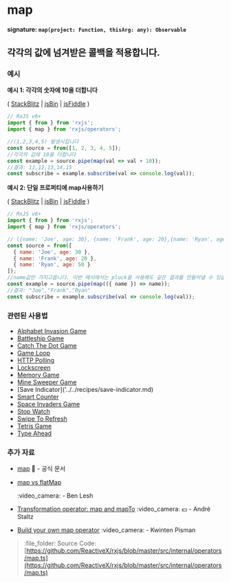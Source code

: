 # map

#### signature: `map(project: Function, thisArg: any): Observable`

## 각각의 값에 넘겨받은 콜백을 적용합니다.

### 예시

**예시 1: 각각의 숫자에 10을 더합니다**

\( [StackBlitz](https://stackblitz.com/edit/typescript-a7bnxb?file=index.ts&devtoolsheight=100) \| [jsBin](http://jsbin.com/padasukano/1/edit?js,console) \| [jsFiddle](https://jsfiddle.net/btroncone/yd38awLa/) \)

```javascript
// RxJS v6+
import { from } from 'rxjs';
import { map } from 'rxjs/operators';

//(1,2,3,4,5) 발생시킵니다
const source = from([1, 2, 3, 4, 5]);
//각각의 값에 10을 더합니다
const example = source.pipe(map(val => val + 10));
//결과: 11,12,13,14,15
const subscribe = example.subscribe(val => console.log(val));
```

**예시 2: 단일 프로퍼티에 map사용하기**

\( [StackBlitz](https://stackblitz.com/edit/typescript-qgpnju?file=index.ts&devtoolsheight=100) \| [jsBin](http://jsbin.com/detozumale/1/edit?js,console) \| [jsFiddle](https://jsfiddle.net/btroncone/tdLd5tgc/) \)

```javascript
// RxJS v6+
import { from } from 'rxjs';
import { map } from 'rxjs/operators';

// ({name: 'Joe', age: 30}, {name: 'Frank', age: 20},{name: 'Ryan', age: 50}) 를 발생시킵니다
const source = from([
  { name: 'Joe', age: 30 },
  { name: 'Frank', age: 20 },
  { name: 'Ryan', age: 50 }
]);
//name값만 가지고옵니다. 이번 예시에서는 pluck을 사용해도 같은 결과를 만들어낼 수 있습니다.
const example = source.pipe(map(({ name }) => name));
//결과: "Joe","Frank","Ryan"
const subscribe = example.subscribe(val => console.log(val));
```

### 관련된 사용법

* [Alphabet Invasion Game](../../recipes/alphabet-invasion-game.md)
* [Battleship Game](../../recipes/battleship-game.md)
* [Catch The Dot Game](../../recipes/catch-the-dot-game.md)
* [Game Loop](../../recipes/gameloop.md)
* [HTTP Polling](../../recipes/http-polling.md)
* [Lockscreen](../../recipes/lockscreen.md)
* [Memory Game](../../recipes/memory-game.md)
* [Mine Sweeper Game](../../recipes/mine-sweeper-game.md)
* \[Save Indicator\]\('../../recipes/save-indicator.md\)
* [Smart Counter](../../recipes/smartcounter.md)
* [Space Invaders Game](../../recipes/space-invaders-game.md)
* [Stop Watch](../../recipes/stop-watch.md)
* [Swipe To Refresh](../../recipes/swipe-to-refresh.md)
* [Tetris Game](../../recipes/tetris-game.md)
* [Type Ahead](../../recipes/type-ahead.md)

### 추가 자료

* [map](https://rxjs.dev/api/operators/map) :newspaper: - 공식 문서
* [map vs flatMap](https://egghead.io/lessons/rxjs-rxjs-map-vs-flatmap)

  :video\_camera: - Ben Lesh

* [Transformation operator: map and mapTo](https://egghead.io/lessons/rxjs-transformation-operator-map-and-mapto?course=rxjs-beyond-the-basics-operators-in-depth) :video\_camera: :dollar: - André Staltz
* [Build your own map operator](https://blog.strongbrew.io/build-the-operators-from-rxjs-from-scratch/?lectureId=map#app) :video\_camera: - Kwinten Pisman

> :file\_folder: Source Code: [https://github.com/ReactiveX/rxjs/blob/master/src/internal/operators/map.ts](https://github.com/ReactiveX/rxjs/blob/master/src/internal/operators/map.ts)

